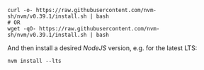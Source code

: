 ```shell
curl -o- https://raw.githubusercontent.com/nvm-sh/nvm/v0.39.1/install.sh | bash
# OR
wget -qO- https://raw.githubusercontent.com/nvm-sh/nvm/v0.39.1/install.sh | bash
```

And then install a desired _NodeJS_ version, e.g. for the latest LTS:

`nvm install --lts`
